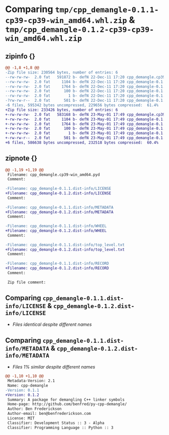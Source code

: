 # Comparing `tmp/cpp_demangle-0.1.1-cp39-cp39-win_amd64.whl.zip` & `tmp/cpp_demangle-0.1.2-cp39-cp39-win_amd64.whl.zip`

## zipinfo {}

```diff
@@ -1,8 +1,8 @@
-Zip file size: 230564 bytes, number of entries: 6
--rw-rw-rw-  2.0 fat   591872 b- defN 22-Dec-11 17:20 cpp_demangle.cp39-win_amd64.pyd
--rw-rw-rw-  2.0 fat     1104 b- defN 22-Dec-11 17:20 cpp_demangle-0.1.1.dist-info/LICENSE
--rw-rw-rw-  2.0 fat     1764 b- defN 22-Dec-11 17:20 cpp_demangle-0.1.1.dist-info/METADATA
--rw-rw-rw-  2.0 fat      100 b- defN 22-Dec-11 17:20 cpp_demangle-0.1.1.dist-info/WHEEL
--rw-rw-rw-  2.0 fat        1 b- defN 22-Dec-11 17:20 cpp_demangle-0.1.1.dist-info/top_level.txt
-?rw-rw-r--  2.0 fat      501 b- defN 22-Dec-11 17:20 cpp_demangle-0.1.1.dist-info/RECORD
-6 files, 595342 bytes uncompressed, 229656 bytes compressed:  61.4%
+Zip file size: 233426 bytes, number of entries: 6
+-rw-rw-rw-  2.0 fat   583168 b- defN 23-May-01 17:49 cpp_demangle.cp39-win_amd64.pyd
+-rw-rw-rw-  2.0 fat     1104 b- defN 23-May-01 17:49 cpp_demangle-0.1.2.dist-info/LICENSE
+-rw-rw-rw-  2.0 fat     1764 b- defN 23-May-01 17:49 cpp_demangle-0.1.2.dist-info/METADATA
+-rw-rw-rw-  2.0 fat      100 b- defN 23-May-01 17:49 cpp_demangle-0.1.2.dist-info/WHEEL
+-rw-rw-rw-  2.0 fat        1 b- defN 23-May-01 17:49 cpp_demangle-0.1.2.dist-info/top_level.txt
+-rw-rw-r--  2.0 fat      501 b- defN 23-May-01 17:49 cpp_demangle-0.1.2.dist-info/RECORD
+6 files, 586638 bytes uncompressed, 232518 bytes compressed:  60.4%
```

## zipnote {}

```diff
@@ -1,19 +1,19 @@
 Filename: cpp_demangle.cp39-win_amd64.pyd
 Comment: 
 
-Filename: cpp_demangle-0.1.1.dist-info/LICENSE
+Filename: cpp_demangle-0.1.2.dist-info/LICENSE
 Comment: 
 
-Filename: cpp_demangle-0.1.1.dist-info/METADATA
+Filename: cpp_demangle-0.1.2.dist-info/METADATA
 Comment: 
 
-Filename: cpp_demangle-0.1.1.dist-info/WHEEL
+Filename: cpp_demangle-0.1.2.dist-info/WHEEL
 Comment: 
 
-Filename: cpp_demangle-0.1.1.dist-info/top_level.txt
+Filename: cpp_demangle-0.1.2.dist-info/top_level.txt
 Comment: 
 
-Filename: cpp_demangle-0.1.1.dist-info/RECORD
+Filename: cpp_demangle-0.1.2.dist-info/RECORD
 Comment: 
 
 Zip file comment:
```

## Comparing `cpp_demangle-0.1.1.dist-info/LICENSE` & `cpp_demangle-0.1.2.dist-info/LICENSE`

 * *Files identical despite different names*

## Comparing `cpp_demangle-0.1.1.dist-info/METADATA` & `cpp_demangle-0.1.2.dist-info/METADATA`

 * *Files 1% similar despite different names*

```diff
@@ -1,10 +1,10 @@
 Metadata-Version: 2.1
 Name: cpp-demangle
-Version: 0.1.1
+Version: 0.1.2
 Summary: A package for demangling C++ linker symbols
 Home-page: http://github.com/benfred/py-cpp-demangle/
 Author: Ben Frederickson
 Author-email: ben@benfrederickson.com
 License: MIT
 Classifier: Development Status :: 3 - Alpha
 Classifier: Programming Language :: Python :: 3
```

